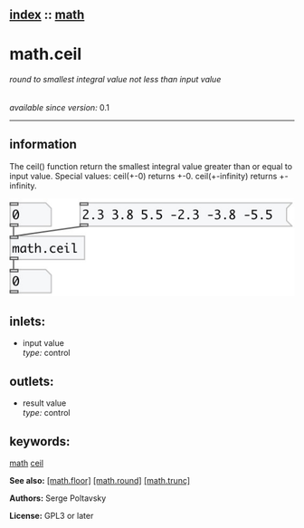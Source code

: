 [index](index.html) :: [math](category_math.html)
---

# math.ceil

###### round to smallest integral value not less than input value

*available since version:* 0.1

---


## information
The ceil() function return the smallest integral value greater than or equal to
            input value.
Special values:
ceil(+-0) returns +-0.
ceil(+-infinity) returns +-infinity.



[![example](../examples/img/math.ceil.jpg)](../examples/pd/math.ceil.pd)









## inlets:

* input value<br>
_type:_ control



## outlets:

* result value<br>
_type:_ control



## keywords:

[math](keywords/math.html)
[ceil](keywords/ceil.html)



**See also:**
[\[math.floor\]](math.floor.html)
[\[math.round\]](math.round.html)
[\[math.trunc\]](math.trunc.html)




**Authors:** Serge Poltavsky




**License:** GPL3 or later





